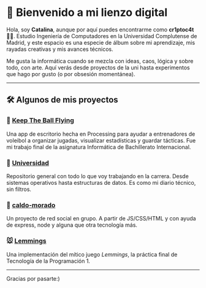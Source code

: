 # 👾 Bienvenido a mi lienzo digital

Hola, soy **Catalina**, aunque por aquí puedes encontrarme como **cr1ptoc4t** 🐱‍💻. Estudio Ingeniería de Computadores en la Universidad Complutense de Madrid, y este espacio es una especie de álbum sobre mi aprendizaje, mis rayadas creativas y mis avances técnicos.

Me gusta la informática cuando se mezcla con ideas, caos, lógica y sobre todo, con arte. Aquí verás desde proyectos de la uni hasta experimentos que hago por gusto (o por obsesión momentánea).

---

## 🛠️ Algunos de mis proyectos

### 🏐 [Keep The Ball Flying](https://github.com/catalinafullana/Internal-Assessment-CS-IB)  
Una app de escritorio hecha en Processing para ayudar a entrenadores de voleibol a organizar jugadas, visualizar estadísticas y guardar tácticas. Fue mi trabajo final de la asignatura Informática de Bachillerato Internacional.

### 🧠 [Universidad](https://github.com/cr1ptoc4t/Universidad)  
Repositorio general con todo lo que voy trabajando en la carrera. Desde sistemas operativos hasta estructuras de datos. Es como mi diario técnico, sin filtros.

### 🍲 [caldo-morado](https://github.com/alaimiranda/caldo-morado)  
Un proyecto de red social en grupo. A partir de JS/CSS/HTML y con ayuda de express, node y alguna que otra tecnología más.

### 🐭 [Lemmings](https://github.com/cr1ptoc4t/Lemmings)  
Una implementación del mítico juego *Lemmings*, la práctica final de Tecnología de la Programación 1.

---

Gracias por pasarte:)
